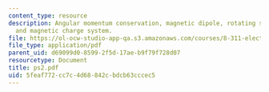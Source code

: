```yaml
---
content_type: resource
description: Angular momentum conservation, magnetic dipole, rotating sphere, electric
  and magnetic charge system.
file: https://ol-ocw-studio-app-qa.s3.amazonaws.com/courses/8-311-electromagnetic-theory-spring-2004/5feaf772cc7c4d68842cbdcb63cccec5_ps2.pdf
file_type: application/pdf
parent_uid: d69099d0-8599-2f5d-17ae-b9f79f728d07
resourcetype: Document
title: ps2.pdf
uid: 5feaf772-cc7c-4d68-842c-bdcb63cccec5
---
```

